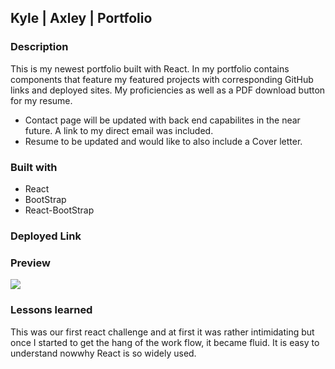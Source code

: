 ## Kyle | Axley | Portfolio

### Description
This is my newest portfolio built with React. In my portfolio contains components that feature my featured projects with corresponding GitHub links and deployed sites. My proficiencies as well as a PDF download button for my resume. 

* Contact page will be updated with back end capabilites in the near future. A link to my direct email was included.
* Resume to be updated and would like to also include a Cover letter.  

### Built with
* React
* BootStrap
* React-BootStrap


### Deployed Link


### Preview
<img src="../kyle-axley-portfolio/src/assets/images/react-portfolio.png">

### Lessons learned
This was our first react challenge and at first it was rather intimidating but once I started to get the hang of the work flow, it became fluid. It is easy to understand nowwhy React is so widely used.

